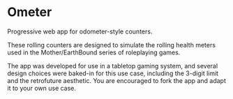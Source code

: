 # Ometer

Progressive web app for odometer-style counters.

These rolling counters are designed to simulate the rolling health meters used in the Mother/EarthBound series of roleplaying games.

The app was developed for use in a tabletop gaming system, and several design choices were baked-in for this use case, including the 3-digit limit and the retrofuture aesthetic. You are encouraged to fork the app and adapt it to your own use case.
